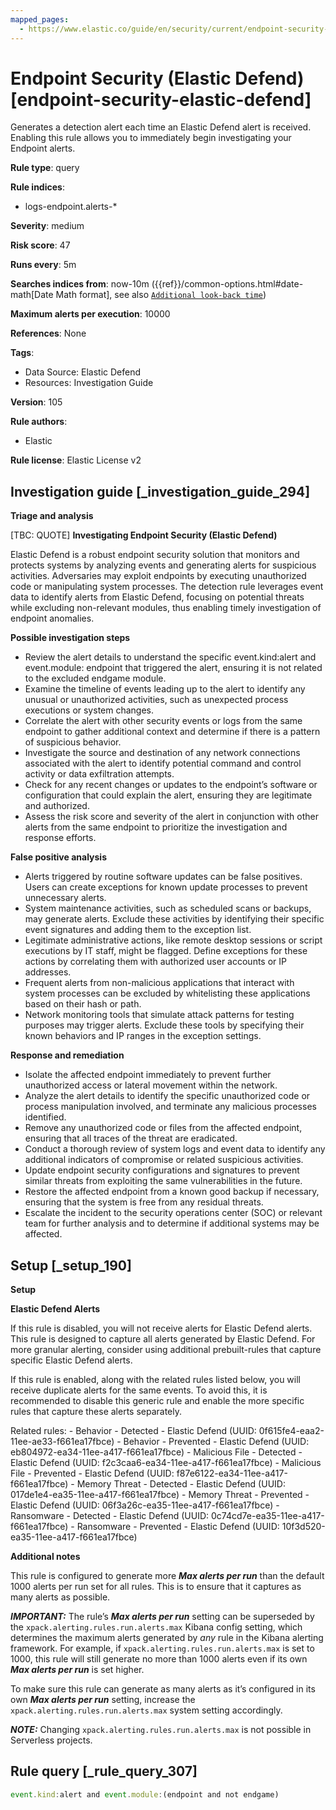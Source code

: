 ```yaml
---
mapped_pages:
  - https://www.elastic.co/guide/en/security/current/endpoint-security-elastic-defend.html
---
```


# Endpoint Security (Elastic Defend) [endpoint-security-elastic-defend]

Generates a detection alert each time an Elastic Defend alert is received. Enabling this rule allows you to immediately begin investigating your Endpoint alerts.

**Rule type**: query

**Rule indices**:

* logs-endpoint.alerts-*

**Severity**: medium

**Risk score**: 47

**Runs every**: 5m

**Searches indices from**: now-10m ({{ref}}/common-options.html#date-math[Date Math format], see also [`Additional look-back time`](docs-content://solutions/security/detect-and-alert/create-detection-rule.md#rule-schedule))

**Maximum alerts per execution**: 10000

**References**: None

**Tags**:

* Data Source: Elastic Defend
* Resources: Investigation Guide

**Version**: 105

**Rule authors**:

* Elastic

**Rule license**: Elastic License v2

## Investigation guide [_investigation_guide_294]

**Triage and analysis**

[TBC: QUOTE]
**Investigating Endpoint Security (Elastic Defend)**

Elastic Defend is a robust endpoint security solution that monitors and protects systems by analyzing events and generating alerts for suspicious activities. Adversaries may exploit endpoints by executing unauthorized code or manipulating system processes. The detection rule leverages event data to identify alerts from Elastic Defend, focusing on potential threats while excluding non-relevant modules, thus enabling timely investigation of endpoint anomalies.

**Possible investigation steps**

* Review the alert details to understand the specific event.kind:alert and event.module: endpoint that triggered the alert, ensuring it is not related to the excluded endgame module.
* Examine the timeline of events leading up to the alert to identify any unusual or unauthorized activities, such as unexpected process executions or system changes.
* Correlate the alert with other security events or logs from the same endpoint to gather additional context and determine if there is a pattern of suspicious behavior.
* Investigate the source and destination of any network connections associated with the alert to identify potential command and control activity or data exfiltration attempts.
* Check for any recent changes or updates to the endpoint’s software or configuration that could explain the alert, ensuring they are legitimate and authorized.
* Assess the risk score and severity of the alert in conjunction with other alerts from the same endpoint to prioritize the investigation and response efforts.

**False positive analysis**

* Alerts triggered by routine software updates can be false positives. Users can create exceptions for known update processes to prevent unnecessary alerts.
* System maintenance activities, such as scheduled scans or backups, may generate alerts. Exclude these activities by identifying their specific event signatures and adding them to the exception list.
* Legitimate administrative actions, like remote desktop sessions or script executions by IT staff, might be flagged. Define exceptions for these actions by correlating them with authorized user accounts or IP addresses.
* Frequent alerts from non-malicious applications that interact with system processes can be excluded by whitelisting these applications based on their hash or path.
* Network monitoring tools that simulate attack patterns for testing purposes may trigger alerts. Exclude these tools by specifying their known behaviors and IP ranges in the exception settings.

**Response and remediation**

* Isolate the affected endpoint immediately to prevent further unauthorized access or lateral movement within the network.
* Analyze the alert details to identify the specific unauthorized code or process manipulation involved, and terminate any malicious processes identified.
* Remove any unauthorized code or files from the affected endpoint, ensuring that all traces of the threat are eradicated.
* Conduct a thorough review of system logs and event data to identify any additional indicators of compromise or related suspicious activities.
* Update endpoint security configurations and signatures to prevent similar threats from exploiting the same vulnerabilities in the future.
* Restore the affected endpoint from a known good backup if necessary, ensuring that the system is free from any residual threats.
* Escalate the incident to the security operations center (SOC) or relevant team for further analysis and to determine if additional systems may be affected.


## Setup [_setup_190]

**Setup**

**Elastic Defend Alerts**

If this rule is disabled, you will not receive alerts for Elastic Defend alerts. This rule is designed to capture all alerts generated by Elastic Defend. For more granular alerting, consider using additional prebuilt-rules that capture specific Elastic Defend alerts.

If this rule is enabled, along with the related rules listed below, you will receive duplicate alerts for the same events. To avoid this, it is recommended to disable this generic rule and enable the more specific rules that capture these alerts separately.

Related rules: - Behavior - Detected - Elastic Defend (UUID: 0f615fe4-eaa2-11ee-ae33-f661ea17fbce) - Behavior - Prevented - Elastic Defend (UUID: eb804972-ea34-11ee-a417-f661ea17fbce) - Malicious File - Detected - Elastic Defend (UUID: f2c3caa6-ea34-11ee-a417-f661ea17fbce) - Malicious File - Prevented - Elastic Defend (UUID: f87e6122-ea34-11ee-a417-f661ea17fbce) - Memory Threat - Detected - Elastic Defend (UUID: 017de1e4-ea35-11ee-a417-f661ea17fbce) - Memory Threat - Prevented - Elastic Defend (UUID: 06f3a26c-ea35-11ee-a417-f661ea17fbce) - Ransomware - Detected - Elastic Defend (UUID: 0c74cd7e-ea35-11ee-a417-f661ea17fbce) - Ransomware - Prevented - Elastic Defend (UUID: 10f3d520-ea35-11ee-a417-f661ea17fbce)

**Additional notes**

This rule is configured to generate more ***Max alerts per run*** than the default 1000 alerts per run set for all rules. This is to ensure that it captures as many alerts as possible.

***IMPORTANT:*** The rule’s ***Max alerts per run*** setting can be superseded by the `xpack.alerting.rules.run.alerts.max` Kibana config setting, which determines the maximum alerts generated by *any* rule in the Kibana alerting framework. For example, if `xpack.alerting.rules.run.alerts.max` is set to 1000, this rule will still generate no more than 1000 alerts even if its own ***Max alerts per run*** is set higher.

To make sure this rule can generate as many alerts as it’s configured in its own ***Max alerts per run*** setting, increase the `xpack.alerting.rules.run.alerts.max` system setting accordingly.

***NOTE:*** Changing `xpack.alerting.rules.run.alerts.max` is not possible in Serverless projects.


## Rule query [_rule_query_307]

```js
event.kind:alert and event.module:(endpoint and not endgame)
```



